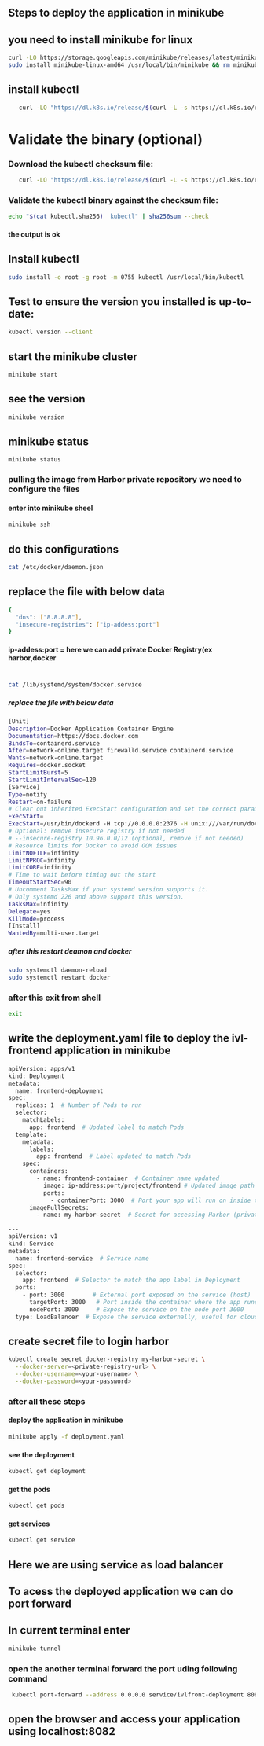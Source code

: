## Steps to deploy the application in minikube 
## you need to install minikube for linux
```bash
curl -LO https://storage.googleapis.com/minikube/releases/latest/minikube-linux-amd64
sudo install minikube-linux-amd64 /usr/local/bin/minikube && rm minikube-linux-amd64
```
## install kubectl
```bash
   curl -LO "https://dl.k8s.io/release/$(curl -L -s https://dl.k8s.io/release/stable.txt)/bin/linux/amd64/kubectl"
```
# Validate the binary (optional)

### Download the kubectl checksum file:
```bash
   curl -LO "https://dl.k8s.io/release/$(curl -L -s https://dl.k8s.io/release/stable.txt)/bin/linux/amd64/kubectl.sha256"
```
### Validate the kubectl binary against the checksum file:
```bash
echo "$(cat kubectl.sha256)  kubectl" | sha256sum --check
```
#### the output is ok

## Install kubectl
```bash
sudo install -o root -g root -m 0755 kubectl /usr/local/bin/kubectl

```
## Test to ensure the version you installed is up-to-date:
```bash
kubectl version --client
```
## start the minikube cluster 
```bash
minikube start
```
## see the version 
```bash 
minikube version
```
## minikube status 
```
minikube status
```
### pulling the image from  Harbor private repository we need to configure the files
#### enter into minikube sheel
```bash
minikube ssh

```
## do this configurations
```bash
cat /etc/docker/daemon.json
```
## replace the file with below data
```bash
{
  "dns": ["8.8.8.8"],
  "insecure-registries": ["ip-addess:port"]
}

```
#### ip-addess:port = here we can add private Docker Registry(ex harbor,docker
#
```bash
cat /lib/systemd/system/docker.service
```
##### replace the file with below data
```bash
[Unit]
Description=Docker Application Container Engine
Documentation=https://docs.docker.com
BindsTo=containerd.service
After=network-online.target firewalld.service containerd.service
Wants=network-online.target
Requires=docker.socket
StartLimitBurst=5
StartLimitIntervalSec=120
[Service]
Type=notify
Restart=on-failure
# Clear out inherited ExecStart configuration and set the correct parameters
ExecStart=
ExecStart=/usr/bin/dockerd -H tcp://0.0.0.0:2376 -H unix:///var/run/docker.sock --default-ulimit=nofile=1048576:1048576 --debug --label provider=docker
# Optional: remove insecure registry if not needed
# --insecure-registry 10.96.0.0/12 (optional, remove if not needed)
# Resource limits for Docker to avoid OOM issues
LimitNOFILE=infinity
LimitNPROC=infinity
LimitCORE=infinity
# Time to wait before timing out the start
TimeoutStartSec=90
# Uncomment TasksMax if your systemd version supports it.
# Only systemd 226 and above support this version.
TasksMax=infinity
Delegate=yes
KillMode=process
[Install]
WantedBy=multi-user.target

```
##### after this restart deamon and docker 
```bash
sudo systemctl daemon-reload
sudo systemctl restart docker
```
### after this exit from shell 
```bash 
exit
```
## write the deployment.yaml file to deploy the ivl-frontend application in minikube
```bash
apiVersion: apps/v1
kind: Deployment
metadata:
  name: frontend-deployment
spec:
  replicas: 1  # Number of Pods to run
  selector:
    matchLabels:
      app: frontend  # Updated label to match Pods
  template:
    metadata:
      labels:
        app: frontend  # Label updated to match Pods
    spec:
      containers:
        - name: frontend-container  # Container name updated
          image: ip-address:port/project/frontend # Updated image path
          ports:
            - containerPort: 3000  # Port your app will run on inside the container
      imagePullSecrets:
        - name: my-harbor-secret  # Secret for accessing Harbor (private registry)

---
apiVersion: v1
kind: Service
metadata:
  name: frontend-service  # Service name
spec:
  selector:
    app: frontend  # Selector to match the app label in Deployment
  ports:
    - port: 3000        # External port exposed on the service (host)
      targetPort: 3000   # Port inside the container where the app runs (container)
      nodePort: 3000     # Expose the service on the node port 3000
  type: LoadBalancer  # Expose the service externally, useful for cloud environments
```
## create secret file to login harbor
```bash
kubectl create secret docker-registry my-harbor-secret \
  --docker-server=<private-registry-url> \
  --docker-username=<your-username> \
  --docker-password=<your-password> 

```
### after all these steps
#### deploy the application in minikube 
```bash 
minikube apply -f deployment.yaml

```
#### see the deployment
```bash 
kubectl get deployment
```
#### get the pods
```bash
kubectl get pods
```
#### get services
```bash
kubectl get service
```
## Here we are using service as load balancer
## To acess the deployed application we can do port forward
## In current terminal enter
```bash
minikube tunnel
```
### open the another terminal forward the port uding following command
```bash
 kubectl port-forward --address 0.0.0.0 service/ivlfront-deployment 8082:3000
```
## open the browser and access your application using localhost:8082




